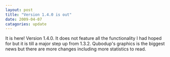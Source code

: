 ```yaml
---
layout: post
title: "Version 1.4.0 is out"
date: 2009-04-07
catagories: update
---
```

It is here! Version 1.4.0. It does not feature all the functionality I had hoped for but it is till a major step up from 1.3.2. Qubodup's graphics is the biggest news but there are more changes including more statistics to read.
